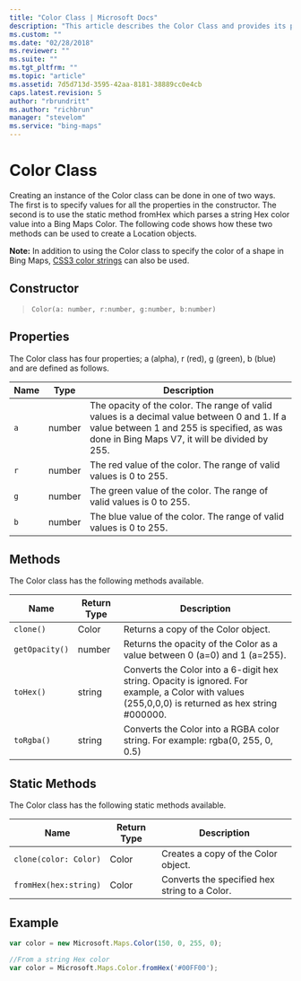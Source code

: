 ```yaml
---
title: "Color Class | Microsoft Docs"
description: "This article describes the Color Class and provides its properties, methods, static methods."
ms.custom: ""
ms.date: "02/28/2018"
ms.reviewer: ""
ms.suite: ""
ms.tgt_pltfrm: ""
ms.topic: "article"
ms.assetid: 7d5d713d-3595-42aa-8181-38889cc0e4cb
caps.latest.revision: 5
author: "rbrundritt"
ms.author: "richbrun"
manager: "stevelom"
ms.service: "bing-maps"
---
```

# Color Class

Creating an instance of the Color class can be done in one of two ways. The first is to specify values for all the properties in the constructor. The second is to use the static method fromHex which parses a string Hex color value into a Bing Maps Color. The following code shows how these two methods can be used to create a Location objects.

**Note:** In addition to using the Color class to specify the color of a shape in Bing Maps, [CSS3 color strings](../map-control-concepts/colors.md) can also be used. 
 
## Constructor

>  `Color(a: number, r:number, g:number, b:number)`


## Properties

The Color class has four properties; a (alpha), r (red), g (green), b (blue) and are defined as follows. 

Name         | Type             | Description
------------ | ---------------- | ----------------------
`a`           | number           | The opacity of the color. The range of valid values is a decimal value between 0 and 1. If a value between 1 and 255 is specified, as was done in Bing Maps V7, it will be divided by 255.
`r`           | number           | The red value of the color. The range of valid values is 0 to 255.
`g`           | number           | The green value of the color. The range of valid values is 0 to 255.
`b`           | number           | The blue value of the color. The range of valid values is 0 to 255.

## Methods

The Color class has the following methods available.

Name             | Return Type	| Description
---------------- | -------------- | ---------------------
`clone()`        | Color          | Returns a copy of the Color object.
`getOpacity()`   | number         | Returns the opacity of the Color as a value between 0 (a=0) and 1 (a=255).
`toHex()`        | string         | Converts the Color into a 6-digit hex string. Opacity is ignored. For example, a Color with values (255,0,0,0) is returned as hex string #000000.
`toRgba()`       | string         | Converts the Color into a RGBA color string. For example: rgba(0, 255, 0, 0.5) 

## Static Methods

The Color class has the following static methods available.

Name                       | Return Type    | Description
-------------------------- | -------------- | ------------------------------------
`clone(color: Color)`      | Color          | Creates a copy of the Color object.
`fromHex(hex:string)`      | Color          | Converts the specified hex string to a Color.

## Example

```javascript
var color = new Microsoft.Maps.Color(150, 0, 255, 0);
```

```javascript
//From a string Hex color
var color = Microsoft.Maps.Color.fromHex('#00FF00');
```